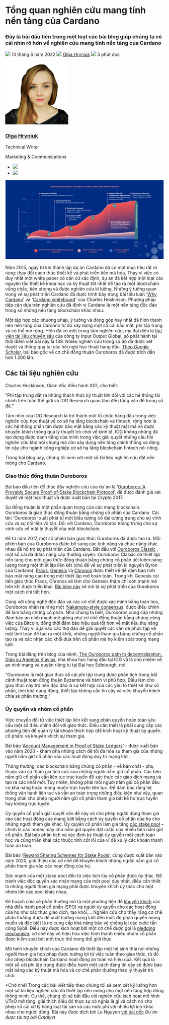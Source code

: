 # Tổng quan nghiên cứu mang tính nền tảng của Cardano

### **Đây là bài đầu tiên trong một loạt các bài blog giúp chúng ta có cái nhìn rõ hơn về nghiên cứu mang tính nền tảng của Cardano**

![](img/2022-06-10-cardanos-foundational-research-overview.002.png) 10 tháng 6 năm 2022 ![](img/2022-06-10-cardanos-foundational-research-overview.002.png) [Olga Hryniuk](/en/blog/authors/olga-hryniuk/page-1/) ![](img/2022-06-10-cardanos-foundational-research-overview.003.png) 5 phút đọc

![Olga Hryniuk](img/2022-06-10-cardanos-foundational-research-overview.004.png)[](/en/blog/authors/olga-hryniuk/page-1/)

### [**Olga Hryniuk**](/en/blog/authors/olga-hryniuk/page-1/)

Technical Writer

Marketing &amp; Communications

- ![](img/2022-06-10-cardanos-foundational-research-overview.005.png)[](https://www.linkedin.com/in/olga-hryniuk-1094a3160/ "LinkedIn")
- ![](img/2022-06-10-cardanos-foundational-research-overview.006.png)[](https://github.com/olgahryniuk "GitHub")

![Cardano's foundational research overview](img/2022-06-10-cardanos-foundational-research-overview.007.jpeg)

Năm 2015, ngay từ khi thành lập dự án Cardano đã có một mục tiêu rất rõ ràng: thay đổi cách thức thiết kế và phát triển tiền mã hóa. Thay vì việc có duy nhất một white paper có căn cứ xác định, dự án đã kết hợp một loạt các nguyên tắc thiết kế khoa học và kỹ thuật tốt nhất để tạo ra một blockchain vững chắc, tiên phong và được nghiên cứu kĩ lưỡng. Những ý tưởng quan trọng về sự phát triển Cardano đã được trình bày trong bài tiểu luận '[Why Cardano](https://why.cardano.org/en/introduction/motivation/)' và '[Cardano whiteboard](https://www.youtube.com/watch?v=Ja9D0kpksxw)' của Charles Hoskinson. Phương pháp tiếp cận dựa trên nghiên cứu đã định vị Cardano là một nền tảng độc đáo trong số những nền tảng blockchain khác nhau.

Một tập hợp các phương pháp, ý tưởng và đóng góp hay nhất đã hình thành nên nền tảng của Cardano từ đó xây dựng một sổ cái bảo mật, phi tập trung và có thể mở rộng. Hiện đã có một trung tâm nghiên cứu, mà đại diện là [thư viện tài liệu chuyên sâu](https://iohk.io/research/library/) của công ty Input Output Global, số phát hành tại thời điểm viết bài này là 139. Nhiều nghiên cứu trong số đó đã được xét duyệt và thông qua tại các hội nghị học thuật hàng đầu. [Theo Google Scholar](https://scholar.google.com/scholar?hl=en&as_sdt=0%2C5&q=ouroboros&btnG=), bài báo gốc về cơ chế đồng thuận Ouroboros đã được trích dẫn hơn 1.200 lần.

## **Các tài liệu nghiên cứu**

Charles Hoskinson, Giám đốc điều hành IOG, cho biết:

“Phi tập trung đặt ra những thách thức kỹ thuật lớn đối với các hệ thống tài chính trên toàn thế giới và IOG Research quan tâm đến từng vấn đề trong số đó.”

Tầm nhìn của IOG Research là trở thành một tổ chức hàng đầu trong việc nghiên cứu học thuật về cơ sở hạ tầng blockchain và fintech, rộng hơn là các hệ thống phân tán được bảo mật bằng các kỹ thuật mật mã và được khuyến khích thông qua lý thuyết trò chơi về kinh tế. IOG không những đã tạo dựng được danh tiếng của mình trong việc giải quyết những câu hỏi nghiên cứu khó nói chung mà còn xây dựng nền tảng chính thống và đáng tin cậy cho ngành công nghiệp cơ sở hạ tầng blockchain fintech nói riêng.

Trong bài blog này, chúng tôi xem xét một số tài liệu nghiên cứu đặt nền móng cho Cardano.

### **Giao thức đồng thuân Ouroboros**

Bài báo đầu tiên để thúc đẩy nghiên cứu của dự án là ‘[Ouroboros: A Provably Secure Proof-of-Stake Blockchain Protocol](https://eprint.iacr.org/2016/889.pdf)’, đã được đánh giá xét duyệt về mặt học thuật và được xuất bản tại Crypto 2017.

Sự đồng thuận là một phần quan trọng của các mạng blockchain. Ouroboros là giao thức đồng thuận bằng chứng cổ phần của Cardano. Cái tên 'Ouroboros' xuất phát từ một biểu tượng cổ đại tượng trưng cho sự vĩnh cửu và sự nối tiếp vô tận. Đối với Cardano, Ouroboros tượng trưng cho sự vĩnh cửu về mặt lý thuyết của một blockchain.

Kể từ năm 2017, một số phiên bản giao thức Ouroboros đã được tạo ra. Mỗi phiên bản của Ouroboros được bổ sung các tính năng và chức năng khác nhau để hỗ trợ sự phát triển của Cardano. Bắt đầu với [Ouroboros Classic](https://eprint.iacr.org/2016/889.pdf) , một sổ cái đã được nâng cấp thường xuyên. Ouroboros Classic đã thiết lập nền tảng cho một giao thức đồng thuận bằng chứng cổ phần tiết kiệm năng lượng trong một thiết lập liên kết (chủ đề về sự phát triển kỉ nguyên Byron của Cardano). [Praos](https://eprint.iacr.org/2016/889.pdf), [Genesis](https://eprint.iacr.org/2017/573.pdf) và [Chronos](https://eprint.iacr.org/2017/573.pdf) được thiết kế để đảm bảo tính bảo mật nâng cao trong một thiết lập mở hoàn toàn. Trong khi Genesis cải tiến giao thức Praos, Chronos sẽ làm cho Genesis thậm chí còn mạnh mẽ hơn khi được triển khai. [Bài blog này](https://eprint.iacr.org/2018/378.pdf) sẽ mô tả sự phát triển của Ouroboros một cách chi tiết hơn.

Cùng với công nghệ độc đáo và các cơ chế được xác minh bằng toán học, Ouroboros nhận ra rằng một ‘[Nakamoto-style consensus](https://bitcoin.org/bitcoin.pdf)’ được điều chỉnh để làm bằng chứng cổ phần. Như chúng ta biết, Ouroboros cung cấp những đảm bảo an ninh mạnh mẽ giống như cơ chế đồng thuận bằng chứng công việc của Bitcoin, đồng thời đảm bảo hiệu quả tốt hơn về mặt tiêu thụ năng lượng. Thay vì dựa vào các thợ đào để giải quyết các vấn đề phức tạp về mặt tính toán để tạo ra một khối, những người tham gia bằng chứng cổ phần tạo ra và xác nhận các khối dựa trên cổ phần mà họ kiểm soát trong mạng lưới.

Trong bài đăng trên blog của mình, [The Ouroboros path to decentralization ](https://iohk.io/en/blog/posts/2020/06/23/the-ouroboros-path-to-decentralization/), [Giáo sư Aggelos Kiayias](https://iohk.io/en/blog/posts/2020/06/23/the-ouroboros-path-to-decentralization/), nhà khoa học hang đầu tại IOG và là chủ nhiệm về an ninh mạng và quyền riêng tư tại Đại học Edinburgh, nói:

“Ouroboros là một giao thức sổ cái phi tập trung được phân tích trong bối cảnh thuật toán đồng thuận Byzantine và hành vi phù hợp. Điều làm cho giao thức này trở nên độc đáo là sự kết hợp của các yếu tố thiết kế như cổ phần, tính khả dụng động, thiết lập không cần tin cậy và việc khuyến khích chia sẻ phần thưởng.”

### **Ủy quyền và nhóm cổ phần**

Việc chuyển đổi từ việc thiết lập liên kết sang phân quyền hoàn toàn yêu cầu một số điều chỉnh đối với giao thức. Điều cần thiết là phải cung cấp các phương tiện để quản lý tài khoản thích hợp (để kích hoạt kỹ thuật ủy quyền cổ phần) và khuyến khích sự tham gia.

Bài báo ‘[Account Management in Proof of Stake Ledgers](https://eprint.iacr.org/2020/525.pdf)’ – được xuất bản vào năm 2020 - khám phá những cách để tối đa hóa sự tham gia của những người nắm giữ cổ phần vào các hoạt động duy trì mạng lưới.

Thông thường, các blockchain bằng chứng cổ phần - về bản chất - phụ thuộc vào sự tham gia tích cực của những người nắm giữ cổ phần. Các bên nắm giữ cổ phần cần liên tục trực tuyến để xác thực các giao dịch mạng và tạo ra các khối mới. Tuy nhiên, không phải mỗi người nắm giữ cổ phần đều có khả năng hoặc mong muốn trực tuyến liên tục. Để đảm bảo rằng hệ thống vận hành liên tục và vẫn an toàn trong những điều kiện như vậy, quan trọng phải cho phép người nắm giữ cổ phần tham gia bất kể họ trực tuyến hay không trực tuyến.

Ủy quyền cổ phần giải quyết vấn đề này và cho phép người dùng tham gia vào các hoạt động của mạng lưới bằng cách ủy quyền cổ phần của họ cho những người tham gia khác. Ủy quyền cổ phần làm gia tăng [các stake pool](https://iohk.io/en/blog/posts/2018/10/23/stake-pools-in-cardano/) – chính là các nodes máy chủ nắm giữ quyền đặt cược của nhiều bên nắm giữ cổ phần. Bài báo phân tích và xác định kỹ thuật ủy quyền một cách toán học và cũng triển khai các thuộc tính cốt lõi của ví để xử lý các khoản thanh toán an toàn.

Bài báo ‘[Reward Sharing Schemes for Stake Pools](https://arxiv.org/ftp/arxiv/papers/1807/1807.11218.pdf)’, cũng được xuất bản vào năm 2020, giới thiệu các cơ chế để khuyến khích những người nắm giữ cổ phần tham gia vào các hoạt động của họ.

Sức mạnh của một stake pool đến từ việc tích lũy cổ phần được ủy thác. Để tránh việc độc quyền xác nhận mạng của một pool duy nhất, điều cần thiết là những người tham gia mạng phải được khuyến khích ủy thác cho một nhóm lớn các pool khác nhau.

Kế hoạch chia sẻ phần thưởng mô tả một phương tiện để [khuyến khích](https://iohk.io/en/blog/posts/2020/11/30/blockchain-reward-sharing-a-comparative-systematization-from-first-principles/) các nhà điều hành pool cổ phần (SPO) và người ủy quyền cho các hoạt động của họ như xác thực giao dịch, tạo khối,... Nghiên cứu cho thấy rằng cơ chế phần thưởng được đề xuất hướng mạng lưới đến mức độ phân quyền mong muốn và đặc biệt là nó cung cấp khả năng bảo vệ chống lại các cuộc tấn công Sybil. Điều này được kích hoạt bởi một cơ chế được gọi là [pledging mechanism](https://iohk.io/en/blog/posts/2020/05/12/how-pledging-encourages-a-healthy-decentralized-cardano-ecosystem/), cơ chế này vô hiệu hóa việc hình thành nhiều nhóm cổ phần được kiểm soát bởi một thực thể trong thế giới thực.

Mô hình khuyến khích của Cardano đã thiết lập một hệ sinh thái nơi những người tham gia hợp pháp được hưởng lợi từ việc tuân theo giao thức, từ đó cho phép blockchain Cardano hoạt động an toàn và hiệu quả. Kết quả là một sổ cái phi tập trung được điều hành một cách đáng tin cậy sẽ được bảo mật bằng các kỹ thuật mã hóa và cơ chế phần thưởng theo lý thuyết trò chơi.

*Chờ nhé! Trong các bài viết tiếp theo chúng tôi sẽ xem xét kỹ lưỡng hơn một số tài liệu nghiên cứu đã thiết lập nền móng cho một nền tảng hợp đồng thông minh. Cụ thể, chúng tôi sẽ bắt đầu với nghiên cứu kích hoạt mô hình UTxO mở rộng, giải thích điều đó thực sự có nghĩa là gì và cách nó cho phép sổ cái xử lý hàng loạt tài sản và các mức phí với nhiều lợi ích khác nhau cho người dùng.
Bài này được dịch bởi Le Nguyen [với bài gốc](https://iohk.io/en/blog/posts/2022/06/10/cardanos-foundational-research-overview/)
*Dự án được tài trợ bởi Catalyst*
